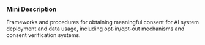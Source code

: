 ### Mini Description

Frameworks and procedures for obtaining meaningful consent for AI system deployment and data usage, including opt-in/opt-out mechanisms and consent verification systems.
